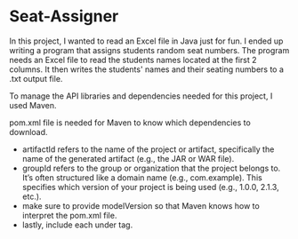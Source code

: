 # Seat-Assigner
In this project, I wanted to read an Excel file in Java just for fun. I ended up writing a program that assigns students random seat numbers. The program needs an Excel file to read the students names located at the first 2 columns. It then writes the students' names and their seating numbers to a .txt output file.

To manage the API libraries and dependencies needed for this project, I used Maven.

pom.xml file is needed for Maven to know which dependencies to download.
  - artifactId refers to the name of the project or artifact, specifically the name of the generated artifact (e.g., the JAR or WAR file).
  - groupId refers to the group or organization that the project belongs to. It’s often structured like a domain name (e.g., com.example). This specifies which version of your project is being used (e.g., 1.0.0, 2.1.3, etc.).
  - make sure to provide modelVersion so that Maven knows how to interpret the pom.xml file.
  - lastly, include each <dependency> under <dependencies> tag. 
